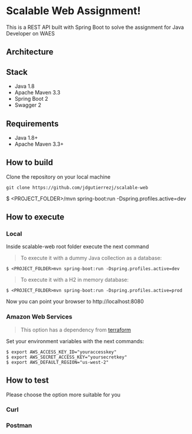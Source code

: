 # Scalable Web Assignment!

This is a REST API built with Spring Boot to solve the assignment for Java Developer on WAES
## Architecture


## Stack

 - Java 1.8
 - Apache Maven 3.3
 - Spring Boot 2
 - Swagger 2

## Requirements

 - Java 1.8+
 - Apache Maven 3.3+

## How to build
Clone the repository on your local machine

    git clone https://github.com/jdgutierrezj/scalable-web

$ <PROJECT_FOLDER>/mvn spring-boot:run -Dspring.profiles.active=dev

## How to execute 
### Local
Inside scalable-web root folder execute the next command

> To execute it with a dummy Java collection as a database:

    $ <PROJECT_FOLDER>mvn spring-boot:run -Dspring.profiles.active=dev

> To execute it with a H2 in memory database:

    $ <PROJECT_FOLDER>mvn spring-boot:run -Dspring.profiles.active=prod

Now you can point your browser to http://localhost:8080
### Amazon Web Services

> This option has a dependency from [terraform](http://terraform.io)

Set your environment variables with the next commands:

    
	$ export AWS_ACCESS_KEY_ID="youraccesskey"
	$ export AWS_SECRET_ACCESS_KEY="yoursecretkey"
	$ export AWS_DEFAULT_REGION="us-west-2"
	

## How to test
Please choose the option more suitable for you
### Curl

### Postman
